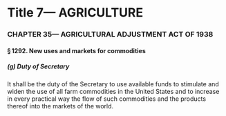 
# Title 7— AGRICULTURE
### CHAPTER 35— AGRICULTURAL ADJUSTMENT ACT OF 1938
#### § 1292. New uses and markets for commodities
##### (g) Duty of Secretary

It shall be the duty of the Secretary to use available funds to stimulate and widen the use of all farm commodities in the United States and to increase in every practical way the flow of such commodities and the products thereof into the markets of the world.
